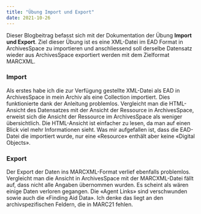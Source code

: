 ```yaml
---
title: "Übung Import und Export"
date: 2021-10-26
---
```


Dieser Blogbeitrag befasst sich mit der Dokumentation der Übung **Import und Export**. Ziel dieser Übung ist es eine XML-Datei im EAD Format in ArchivesSpace zu importieren und anschliessend soll derselbe Datensatz wieder aus ArchivesSpace exportiert werden mit dem Zielformat MARCXML. 

<h3>Import</h3>

Als erstes habe ich die zur Verfügung gestellte XML-Datei als EAD in ArchivesSpace in mein Archiv als eine Collection importiert. Dies funktionierte dank der Anleitung problemlos. Vergleicht man die HTML-Ansicht des Datensatzes mit der Ansicht der Ressource in ArchivesSpace, erweist sich die Ansicht der Ressource im ArchivesSpace als weniger übersichtlich. Die HTML-Ansicht ist einfacher zu lesen, da man auf einen Blick viel mehr Informationen sieht. Was mir aufgefallen ist, dass die EAD-Datei die importiert wurde,  nur eine «Resource» enthält aber keine «Digital Objects».

<h3>Export</h3>

Der Export der Daten ins MARCXML-Format verlief ebenfalls problemlos. Vergleicht man die Ansicht in ArchivesSpace mit der MARCXML-Datei fällt auf, dass nicht alle Angaben übernommen wurden. Es scheint als wären einige Daten verloren gegangen. Die «Agent Links» sind verschwunden sowie auch die «Finding Aid Data». Ich denke das liegt an den archivspezifischen Feldern, die in MARC21 fehlen.

